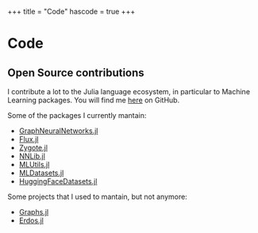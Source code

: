 +++
title = "Code"
hascode = true
+++

# Code

## Open Source contributions

I contribute a lot to the Julia language ecosystem, in particular to Machine Learning packages. You will find me [here](https://github.com/CarloLucibello/) on GitHub.

Some of the packages I currently mantain:

- [GraphNeuralNetworks.jl](https://github.com/CarloLucibello/GraphNeuralNetworks.jl)
- [Flux.jl](fluxml.ai/)
- [Zygote.jl](https://github.com/FluxML/Zygote.jl)
- [NNLib.jl](https://github.com/FluxML/NNlib.jl)
- [MLUtils.jl](https://github.com/JuliML/MLUtils.jl)
- [MLDatasets.jl](https://github.com/JuliaML/MLDatasets.jl)
- [HuggingFaceDatasets.jl](https://github.com/CarloLucibello/HuggingFaceDatasets.jl)

Some projects that I used to mantain, but not anymore:
- [Graphs.jl](https://github.com/JuliaGraphs/Graphs.jl)
- [Erdos.jl](https://github.com/CarloLucibello/Erdos.jl)

<!-- ## Code from papers -->

